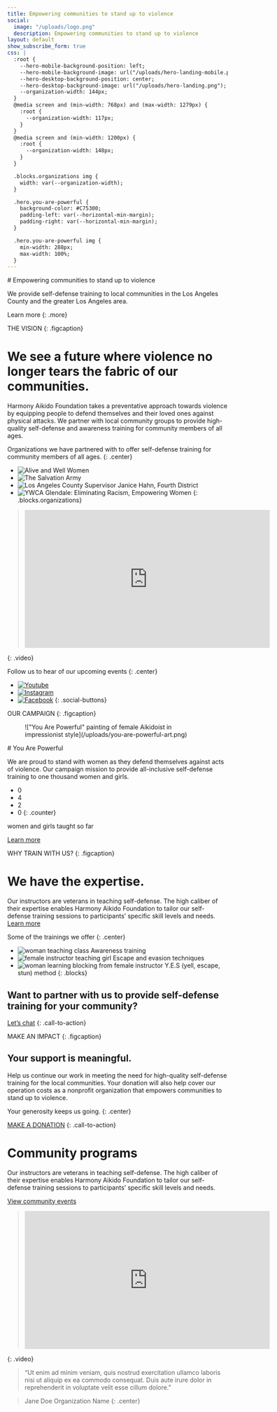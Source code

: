 ```yaml
---
title: Empowering communities to stand up to violence
social:
  image: "/uploads/logo.png"
  description: Empowering communities to stand up to violence
layout: default
show_subscribe_form: true
css: |
  :root {
    --hero-mobile-background-position: left;
    --hero-mobile-background-image: url("/uploads/hero-landing-mobile.png");
    --hero-desktop-background-position: center;
    --hero-desktop-background-image: url("/uploads/hero-landing.png");
    --organization-width: 144px;
  }
  @media screen and (min-width: 768px) and (max-width: 1279px) {
    :root {
      --organization-width: 117px;
    }
  }
  @media screen and (min-width: 1200px) {
    :root {
      --organization-width: 148px;
    }
  }

  .blocks.organizations img {
    width: var(--organization-width);
  }

  .hero.you-are-powerful {
    background-color: #C75300;
    padding-left: var(--horizontal-min-margin);
    padding-right: var(--horizontal-min-margin);
  }

  .hero.you-are-powerful img {
    min-width: 288px;
    max-width: 100%;
  }
---
```


<section class="hero">
# Empowering communities to stand up to violence

We provide self-defense training to local communities in the Los Angeles County and the greater Los Angeles area.

Learn more
{: .more}
</section>

THE VISION
{: .figcaption}

# We see a future where violence no longer tears the fabric of our communities.

Harmony Aikido Foundation takes a preventative approach towards violence by equipping people to defend themselves and their loved ones against physical attacks. We partner with local community groups to provide high-quality self-defense and awareness training for community members of all ages.

Organizations we have partnered with to offer self-defense training for community members of all ages. 
{: .center}

* ![Alive and Well Women](/uploads/org-alive-and-well.svg)
* ![The Salvation Army](/uploads/org-salvation-army.svg)
* ![Los Angeles County Supervisor Janice Hahn, Fourth District](/uploads/org-janice-hahn.svg)
* ![YWCA Glendale: Eliminating Racism, Empowering Women](/uploads/org-glendale-ywca.svg)
{: .blocks.organizations}

> <iframe width="560" height="315" src="https://www.youtube-nocookie.com/embed/04HIRa8TnNA?controls=0" frameborder="0" allowfullscreen></iframe>
{: .video}

Follow us to hear of our upcoming events
{: .center}

* [![Youtube](/uploads/icon-youtube.svg)](https://go.hafusa.org/youtube-hafusaorg)
* [![Instagram](/uploads/icon-instagram.svg)](https://www.instagram.com/hafusaorg)
* [![Facebook](/uploads/icon-facebook.svg)](https://www.facebook.com/hafusaorg)
{: .social-buttons}


<section class="hero you-are-powerful">
OUR CAMPAIGN
{: .figcaption}

<section class="columns">
<figure>
!["You Are Powerful" painting of female Aikidoist in impressionist style](/uploads/you-are-powerful-art.png)
</figure>
<section>
# You Are Powerful

We are proud to stand with women as they defend themselves against acts of violence.  Our campaign mission to provide all-inclusive self-defense training to one thousand women and girls. 

* 0
* 4
* 2
* 0
{: .counter}

women and girls taught so far

[Learn more](/you-are-powerful)
</section>
</section>
</section>

WHY TRAIN WITH US?
{: .figcaption}

# We have the expertise.

Our instructors are veterans in teaching self-defense.  The high caliber of their expertise enables Harmony Aikido Foundation to tailor our self-defense training sessions to participants’ specific skill levels and needs.  [Learn more](/about)

Some of the trainings we offer
{: .center}

* ![woman teaching class](/uploads/classes-1.png)
  Awareness training
* ![female instructor teaching girl](/uploads/classes-2.png)
  Escape and evasion techniques
* ![woman learning blocking from female instructor](/uploads/classes-3.png)
  Y.E.S (yell, escape, stun) method
{: .blocks}

## Want to partner with us to provide self-defense training for your community?

[Let’s chat](/contact)
{: .call-to-action}

<section class="hero support">
MAKE AN IMPACT
{: .figcaption}

# Your support is meaningful.

Help us continue our work in meeting the need for high-quality self-defense training for the local communities. Your donation will also help cover our operation costs as a nonprofit organization that empowers communities to stand up to violence.

Your generosity keeps us going.
{: .center}

[MAKE A DONATION](/support)
{: .call-to-action}
</section>

# Community programs

Our instructors are veterans in teaching self-defense.  The high caliber of their expertise enables Harmony Aikido Foundation to tailor our self-defense training sessions to participants’ specific skill levels and needs.

[View community events](/community-events)

> <iframe width="560" height="315" src="https://www.youtube-nocookie.com/embed/04HIRa8TnNA?controls=0" frameborder="0" allowfullscreen></iframe>
{: .video}

> “Ut enim ad minim veniam, quis nostrud exercitation ullamco laboris nisi ut aliquip ex ea commodo consequat. Duis aute irure dolor in reprehenderit in voluptate velit esse cillum dolore.”

> Jane Doe
> Organization Name
{: .center}